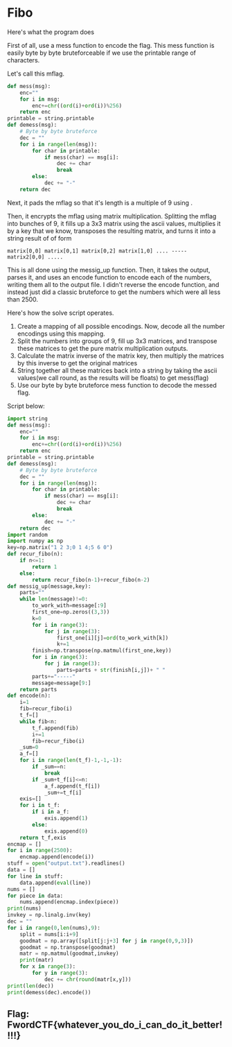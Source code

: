 # Fibo

Here's what the program does

First of all, use a mess function to encode the flag. This mess function is easily byte by byte bruteforceable if we use the printable range of characters.

Let's call this mflag.

```python
def mess(msg):
    enc=""
    for i in msg:
        enc+=chr((ord(i)+ord(i))%256)
    return enc
printable = string.printable
def demess(msg):
    # Byte by byte bruteforce
    dec = ""
    for i in range(len(msg)):
        for char in printable:
            if mess(char) == msg[i]:
                dec += char
                break
        else:
            dec += "-"
    return dec
```

Next, it pads the mflag so that it's length is a multiple of 9 using .

Then, it encrypts the mflag using matrix multiplication. Splitting the mflag into bunches of 9, it fills up a 3x3 matrix using the ascii values, multiplies it by a key that we know, transposes the resulting matrix, and turns it into a string result of of form

```text
matrix[0,0] matrix[0,1] matrix[0,2] matrix[1,0] .... ----- matrix2[0,0] .....
```

This is all done using the messig\_up function. Then, it takes the output, parses it, and uses an encode function to encode each of the numbers, writing them all to the output file. I didn't reverse the encode function, and instead just did a classic bruteforce to get the numbers which were all less than 2500.

Here's how the solve script operates.

1. Create a mapping of all possible encodings. Now, decode all the number encodings using this mapping.
2. Split the numbers into groups of 9, fill up 3x3 matrices, and transpose these matrices to get the pure matrix multiplication outputs.
3. Calculate the matrix inverse of the matrix key, then multiply the matrices by this inverse to get the original matrices
4. String together all these matrices back into a string by taking the ascii values\(we call round, as the results will be floats\) to get mess\(flag\)
5. Use our byte by byte bruteforce mess function to decode the messed flag.

Script below:

```python
import string
def mess(msg):
    enc=""
    for i in msg:
        enc+=chr((ord(i)+ord(i))%256)
    return enc
printable = string.printable
def demess(msg):
    # Byte by byte bruteforce
    dec = ""
    for i in range(len(msg)):
        for char in printable:
            if mess(char) == msg[i]:
                dec += char
                break
        else:
            dec += "-"
    return dec
import random
import numpy as np
key=np.matrix("1 2 3;0 1 4;5 6 0")
def recur_fibo(n):
    if n<=1:
        return 1
    else:
        return recur_fibo(n-1)+recur_fibo(n-2)
def messig_up(message,key):
    parts=""
    while len(message)!=0:
        to_work_with=message[:9]
        first_one=np.zeros((3,3))
        k=0
        for i in range(3):
            for j in range(3):
                first_one[i][j]=ord(to_work_with[k])
                k+=1
        finish=np.transpose(np.matmul(first_one,key))
        for i in range(3):
            for j in range(3):
                parts=parts + str(finish[i,j])+ " "
        parts+="-----"
        message=message[9:]
    return parts
def encode(n):
    i=1
    fib=recur_fibo(i)
    t_f=[]
    while fib<n:
        t_f.append(fib)
        i+=1
        fib=recur_fibo(i)
    _sum=0
    a_f=[]
    for i in range(len(t_f)-1,-1,-1):
        if _sum==n:
            break
        if _sum+t_f[i]<=n:
            a_f.append(t_f[i])
            _sum+=t_f[i]
    exis=[]
    for i in t_f:
        if i in a_f:
            exis.append(1)
        else:
            exis.append(0)
    return t_f,exis
encmap = []
for i in range(2500):
    encmap.append(encode(i))
stuff = open("output.txt").readlines()
data = []
for line in stuff:
    data.append(eval(line))
nums = []
for piece in data:
    nums.append(encmap.index(piece))
print(nums)
invkey = np.linalg.inv(key)
dec = ""
for i in range(0,len(nums),9):
    split = nums[i:i+9]
    goodmat = np.array([split[j:j+3] for j in range(0,9,3)])
    goodmat = np.transpose(goodmat)
    matr = np.matmul(goodmat,invkey)
    print(matr)
    for x in range(3):
        for y in range(3):
            dec += chr(round(matr[x,y]))
print(len(dec))
print(demess(dec).encode())
```

## Flag: FwordCTF{whatever\_you\_do\_i\_can\_do\_it\_better!!!!}


